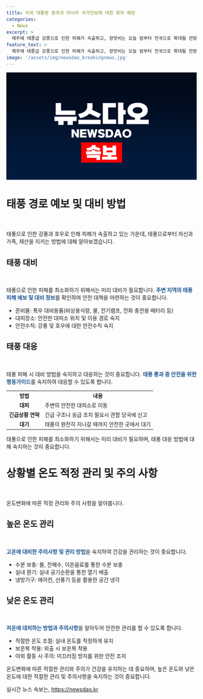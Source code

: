```yaml
---
title: 미국 대통령 중국과 러시아 국가안보에 대한 회의 예정
categories:
  - News
excerpt: >
  제주에 태풍급 강풍으로 인한 피해가 속출하고, 장맛비는 오늘 밤부터 전국으로 확대될 전망입니다. 시청역 역주행 사고 수사가 본격화되고, 이재명 수사 검사에 대한 탄핵 추진과 관련해 논란이 일고 있는 가운데, 민주당은 해병대원 특검법을 추진하고 있으며, 내년도 최저임금은 업종별 구분 없이 적용됩니다.
feature_text: >
  제주에 태풍급 강풍으로 인한 피해가 속출하고, 장맛비는 오늘 밤부터 전국으로 확대될 전망입니다. 시청역 역주행 사고 수사가 본격화되고, 이재명 수사 검사에 대한 탄핵 추진과 관련해 논란이 일고 있는 가운데, 민주당은 해병대원 특검법을 추진하고 있으며, 내년도 최저임금은 업종별 구분 없이 적용됩니다.
image: '/assets/img/newsdao_breakingnews.jpg'
---
```


<p><img src="/assets/img/newsdao_breakingnews.jpg" alt="flaretime 속보" /></p>

<h1 data-ke-size="size26">태풍 경로 예보 및 대비 방법</h1>

<p data-ke-size="size16">&nbsp;</p>

<p>태풍으로 인한 강풍과 호우로 인해 피해가 속출하고 있는 가운데, 태풍으로부터 자신과 가족, 재산을 지키는 방법에 대해 알아보겠습니다.</p>

<h2 data-ke-size="size24">태풍 대비</h2>

<p data-ke-size="size16">&nbsp;</p>

<p>태풍으로 인한 피해를 최소화하기 위해서는 미리 대비가 필요합니다. <b><span style="color: #1a5490;">주변 지역의 태풍 피해 예보 및 대비 정보</span></b>를 확인하여 안전 대책을 마련하는 것이 중요합니다.</p>

<ul>
  <li>준비물: 폭우 대비용품(비상용식량, 물, 전기램프, 전화 충전용 배터리 등)</li>
  <li>대피장소: 안전한 대피소 위치 및 이용 경로 숙지</li>
  <li>안전수칙: 강풍 및 호우에 대한 안전수칙 숙지</li>
</ul>

<h2 data-ke-size="size24">태풍 대응</h2>

<p data-ke-size="size16">&nbsp;</p>

<p>태풍 피해 시 대비 방법을 숙지하고 대응하는 것이 중요합니다. <b><span style="color: #1a5490;">태풍 통과 중 안전을 위한 행동가이드</span></b>를 숙지하여 대응할 수 있도록 합니다.</p>

<table>
  <tr>
    <td style="text-align: center; height: 17px;"><b>방법</b></td>
    <td style="text-align: center; height: 17px;"><b>내용</b></td>
  </tr>
  <tr>
    <td style="text-align: center; height: 17px;"><b>대피</b></td>
    <td>주변의 안전한 대피소로 이동</td>
  </tr>
  <tr>
    <td style="text-align: center; height: 17px;"><b>긴급상황 연락</b></td>
    <td>긴급 구조나 응급 조치 필요시 관할 당국에 신고</td>
  </tr>
  <tr>
    <td style="text-align: center; height: 17px;"><b>대기</b></td>
    <td>태풍이 완전히 지나갈 때까지 안전한 곳에서 대기</td>
  </tr>
</table>

<p>태풍으로 인한 피해를 최소화하기 위해서는 미리 대비가 필요하며, 태풍 대응 방법에 대해 숙지하는 것이 중요합니다.</p>

<h1 data-ke-size="size26">상황별 온도 적정 관리 및 주의 사항</h1>

<p data-ke-size="size16">&nbsp;</p>

<p>온도변화에 따른 적정 관리와 주의 사항을 알아봅니다.</p>

<h2 data-ke-size="size24">높은 온도 관리</h2>

<p data-ke-size="size16">&nbsp;</p>

<p><b><span style="color: #1a5490;">고온에 대비한 주의사항 및 관리 방법</span></b>을 숙지하여 건강을 관리하는 것이 중요합니다.</p>

<ul>
  <li>수분 보충: 물, 전해수, 이온음료를 통한 수분 보충</li>
  <li>실내 환기: 실내 공기순환을 통한 열기 배출</li>
  <li>냉방기구: 에어컨, 선풍기 등을 활용한 공간 냉각</li>
</ul>

<h2 data-ke-size="size24">낮은 온도 관리</h2>

<p data-ke-size="size16">&nbsp;</p>

<p><b><span style="color: #1a5490;">저온에 대처하는 방법과 주의사항</span></b>을 알아두어 안전한 관리를 할 수 있도록 합니다.</p>

<ul>
  <li>적절한 온도 조절: 실내 온도를 적정하게 유지</li>
  <li>보온복 착용: 외출 시 보온복 착용</li>
  <li>야외 활동 시 주의: 미끄러짐 방지를 위한 안전 조치</li>
</ul>

<p>온도변화에 따른 적절한 관리와 주의가 건강을 유지하는 데 중요하며, 높은 온도와 낮은 온도에 대한 적절한 관리 및 주의사항을 숙지하는 것이 중요합니다.</p>
실시간 뉴스 속보는, <a href="https://newsdao.kr" rel="dofollow">https://newsdao.kr</a>


